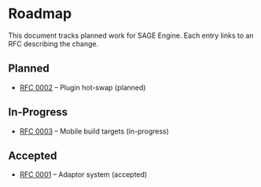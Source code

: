 # Roadmap

This document tracks planned work for SAGE Engine. Each entry links to an RFC describing the change.

## Planned
- [RFC 0002](rfcs/0002-hot-swap.md) – Plugin hot-swap (planned)

## In-Progress
- [RFC 0003](rfcs/0003-mobile-builds.md) – Mobile build targets (in-progress)

## Accepted
- [RFC 0001](rfcs/0001-adaptor-system.md) – Adaptor system (accepted)
